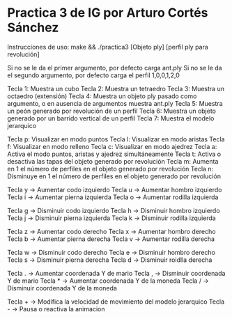 ﻿# Practica 3 de IG por Arturo Cortés Sánchez

Instrucciones de uso: make && ./practica3 [Objeto ply] [perfil ply para revolución]

Si no se le da el primer argumento, por defecto carga ant.ply
Si no se le da el segundo argumento, por defecto carga el perfil 1,0,0,1,2,0

Tecla 1: Muestra un cubo
Tecla 2: Muestra un tetraedro
Tecla 3: Muestra un octaedro (extensión)
Tecla 4: Muestra un objeto ply pasado como argumento, o en ausencia de argumentos muestra ant.ply
Tecla 5: Muestra un peón generado por revolución de un perfil
Tecla 6: Muestra un objeto generado por un barrido vertical de un perfil
Tecla 7: Muestra el modelo jerarquico

Tecla p: Visualizar en modo puntos
Tecla l: Visualizar en modo aristas
Tecla f: Visualizar en modo relleno
Tecla c: Visualizar en modo ajedrez
Tecla a: Activa el modo puntos, aristas y ajedrez simultáneamente
Tecla t: Activa o desactiva las tapas del objeto generado por revolución
Tecla m: Aumenta en 1 el número de perfiles en el objeto generado por revolución
Tecla n: Disminuye en 1 el número de perfiles en el objeto generado por revolución

Tecla y -> Aumentar codo izquierdo
Tecla u -> Aumentar hombro izquierdo
Tecla i -> Aumentar pierna izquierda
Tecla o -> Aumentar rodilla izquierda

Tecla g -> Disminuir codo izquierdo
Tecla h -> Disminuir hombro izquierdo
Tecla j -> Disminuir pierna izquierda
Tecla k -> Disminuir rodilla izquierda

Tecla z -> Aumentar codo derecho
Tecla x -> Aumentar hombro derecho
Tecla b -> Aumentar pierna derecha
Tecla v -> Aumentar rodilla derecha

Tecla w -> Disminuir codo derecho
Tecla e -> Disminuir hombro derecho
Tecla s -> Disminuir pierna derecha
Tecla d -> Disminuir roidlla derecha

Tecla . -> Aumentar coordenada Y de mario
Tecla , -> Disminuir coordenada Y de mario
Tecla * -> Aumentar coordenada Y de la moneda
Tecla / -> Disminuir coordenada Y de la moneda

Tecla + -> Modifica la velocidad de movimiento del modelo jerarquico
Tecla - -> Pausa o reactiva la animacion